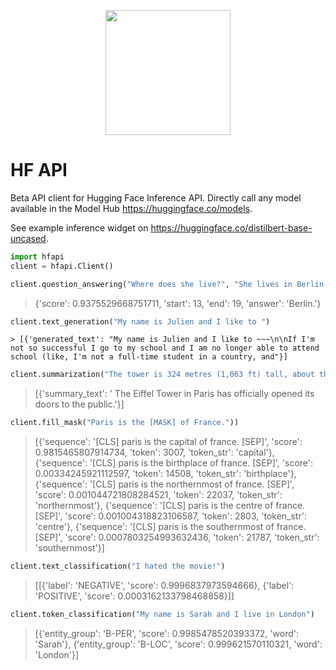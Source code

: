 <p align="center">
<img src="https://huggingface.co/" width="200" />

# HF API

Beta API client for Hugging Face Inference API. Directly call any model available in the Model Hub https://huggingface.co/models.

See example inference widget on https://huggingface.co/distilbert-base-uncased.


```python
import hfapi
client = hfapi.Client()
```


```python
client.question_answering("Where does she live?", "She lives in Berlin.")
```

> {'score': 0.9375529668751711, 'start': 13, 'end': 19, 'answer': 'Berlin.'}
```python
client.text_generation("My name is Julien and I like to ")
```

```
> [{'generated_text': "My name is Julien and I like to ~~~\n\nIf I'm not so successful I go to my school and I am no longer able to attend school (like, I'm not a full-time student in a country, and"}]
```

```python
client.summarization("The tower is 324 metres (1,063 ft) tall, about the same height as an 81-storey building, and the tallest structure in Paris. Its base is square, measuring 125 metres (410 ft) on each side. During its construction, the Eiffel Tower surpassed the Washington Monument to become the tallest man-made structure in the world, a title it held for 41 years until the Chrysler Building in New York City was finished in 1930. It was the first structure to reach a height of 300 metres. Due to the addition of a broadcasting aerial at the top of the tower in 1957, it is now taller than the Chrysler Building by 5.2 metres (17 ft). Excluding transmitters, the Eiffel Tower is the second tallest free-standing structure in France after the Millau Viaduct.")
```

> [{'summary_text': ' The Eiffel Tower in Paris has officially opened its doors to the public.'}]

```python
client.fill_mask("Paris is the [MASK] of France."))
```

> [{'sequence': '[CLS] paris is the capital of france. [SEP]', 'score': 0.9815465807914734, 'token': 3007, 'token_str': 'capital'}, {'sequence': '[CLS] paris is the birthplace of france. [SEP]', 'score': 0.00334245921112597, 'token': 14508, 'token_str': 'birthplace'}, {'sequence': '[CLS] paris is the northernmost of france. [SEP]', 'score': 0.001044721808284521, 'token': 22037, 'token_str': 'northernmost'}, {'sequence': '[CLS] paris is the centre of france. [SEP]', 'score': 0.001004318823106587, 'token': 2803, 'token_str': 'centre'}, {'sequence': '[CLS] paris is the southernmost of france. [SEP]', 'score': 0.0007803254993632436, 'token': 21787, 'token_str': 'southernmost'}]

```python
client.text_classification("I hated the movie!")
```

> [[{'label': 'NEGATIVE', 'score': 0.9996837973594666}, {'label': 'POSITIVE', 'score': 0.0003162133798468858}]]

```python
client.token_classification("My name is Sarah and I live in London")
```

> [{'entity_group': 'B-PER', 'score': 0.9985478520393372, 'word': 'Sarah'}, {'entity_group': 'B-LOC', 'score': 0.999621570110321, 'word': 'London'}]
